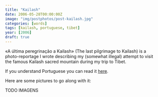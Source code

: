 ```yaml
---
title: "Kailash"
date: 2006-05-28T00:00:00Z
image: "img/postphotos/post-kailash.jpg"
categories: [words]
tags: [kailash, portuguese, tibet]
year: [2006]
draft: true
---
```


«A última peregrinação a Kailash» (The last pilgrimage to Kailash) is a photo-reportage I wrote describing my (somewhat illegal) attempt to visit the famous Kailash sacred mountain during my trip to Tibet.
<!--more-->

If you understand Portuguese you can read it [here][1].

Here are some pictures to go along with it:

TODO IMAGENS

[1]: /pdf/kailash-nuno_godinho-2006.pdf
